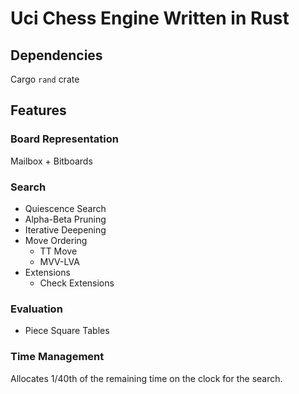 # Uci Chess Engine Written in Rust
## Dependencies
Cargo `rand` crate
## Features
### Board Representation
Mailbox + Bitboards
### Search
* Quiescence Search
* Alpha-Beta Pruning
* Iterative Deepening
* Move Ordering
    * TT Move
    * MVV-LVA
* Extensions
    * Check Extensions
### Evaluation
* Piece Square Tables
### Time Management
Allocates 1/40th of the remaining time on the clock for the search.
